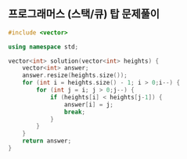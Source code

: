 프로그래머스 (스택/큐) 탑 문제풀이
---------------------------------
```c++
#include <vector>

using namespace std;

vector<int> solution(vector<int> heights) {
	vector<int> answer;
	answer.resize(heights.size());
	for (int i = heights.size() - 1; i > 0;i--) { 
		for (int j = i; j > 0;j--) {
			if (heights[i] < heights[j-1]) {
				answer[i] = j;
				break;
			}
		}
	}
	return answer;
}
```

